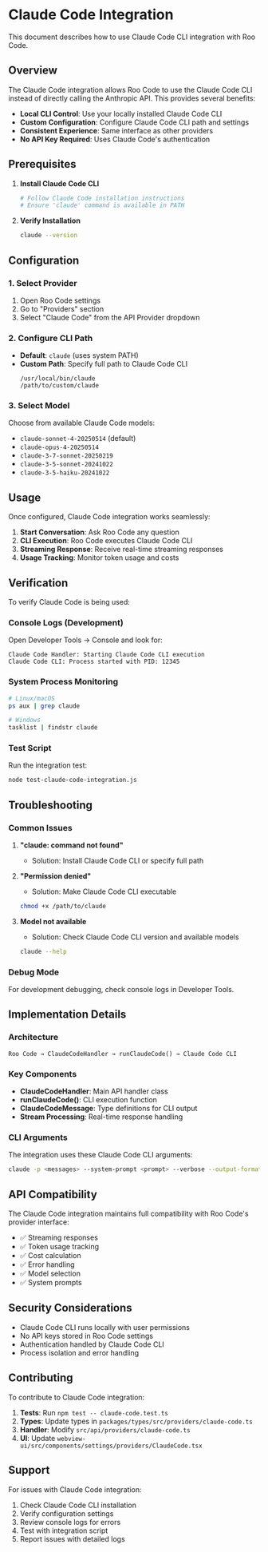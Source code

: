 # Claude Code Integration

This document describes how to use Claude Code CLI integration with Roo Code.

## Overview

The Claude Code integration allows Roo Code to use the Claude Code CLI instead of directly calling the Anthropic API. This provides several benefits:

- **Local CLI Control**: Use your locally installed Claude Code CLI
- **Custom Configuration**: Configure Claude Code CLI path and settings
- **Consistent Experience**: Same interface as other providers
- **No API Key Required**: Uses Claude Code's authentication

## Prerequisites

1. **Install Claude Code CLI**

    ```bash
    # Follow Claude Code installation instructions
    # Ensure 'claude' command is available in PATH
    ```

2. **Verify Installation**
    ```bash
    claude --version
    ```

## Configuration

### 1. Select Provider

1. Open Roo Code settings
2. Go to "Providers" section
3. Select "Claude Code" from the API Provider dropdown

### 2. Configure CLI Path

- **Default**: `claude` (uses system PATH)
- **Custom Path**: Specify full path to Claude Code CLI
    ```
    /usr/local/bin/claude
    /path/to/custom/claude
    ```

### 3. Select Model

Choose from available Claude Code models:

- `claude-sonnet-4-20250514` (default)
- `claude-opus-4-20250514`
- `claude-3-7-sonnet-20250219`
- `claude-3-5-sonnet-20241022`
- `claude-3-5-haiku-20241022`

## Usage

Once configured, Claude Code integration works seamlessly:

1. **Start Conversation**: Ask Roo Code any question
2. **CLI Execution**: Roo Code executes Claude Code CLI
3. **Streaming Response**: Receive real-time streaming responses
4. **Usage Tracking**: Monitor token usage and costs

## Verification

To verify Claude Code is being used:

### Console Logs (Development)

Open Developer Tools → Console and look for:

```
Claude Code Handler: Starting Claude Code CLI execution
Claude Code CLI: Process started with PID: 12345
```

### System Process Monitoring

```bash
# Linux/macOS
ps aux | grep claude

# Windows
tasklist | findstr claude
```

### Test Script

Run the integration test:

```bash
node test-claude-code-integration.js
```

## Troubleshooting

### Common Issues

1. **"claude: command not found"**

    - Solution: Install Claude Code CLI or specify full path

2. **"Permission denied"**

    - Solution: Make Claude Code CLI executable

    ```bash
    chmod +x /path/to/claude
    ```

3. **Model not available**
    - Solution: Check Claude Code CLI version and available models
    ```bash
    claude --help
    ```

### Debug Mode

For development debugging, check console logs in Developer Tools.

## Implementation Details

### Architecture

```
Roo Code → ClaudeCodeHandler → runClaudeCode() → Claude Code CLI
```

### Key Components

- **ClaudeCodeHandler**: Main API handler class
- **runClaudeCode()**: CLI execution function
- **ClaudeCodeMessage**: Type definitions for CLI output
- **Stream Processing**: Real-time response handling

### CLI Arguments

The integration uses these Claude Code CLI arguments:

```bash
claude -p <messages> --system-prompt <prompt> --verbose --output-format stream-json --max-turns 1 --model <model>
```

## API Compatibility

The Claude Code integration maintains full compatibility with Roo Code's provider interface:

- ✅ Streaming responses
- ✅ Token usage tracking
- ✅ Cost calculation
- ✅ Error handling
- ✅ Model selection
- ✅ System prompts

## Security Considerations

- Claude Code CLI runs locally with user permissions
- No API keys stored in Roo Code settings
- Authentication handled by Claude Code CLI
- Process isolation and error handling

## Contributing

To contribute to Claude Code integration:

1. **Tests**: Run `npm test -- claude-code.test.ts`
2. **Types**: Update types in `packages/types/src/providers/claude-code.ts`
3. **Handler**: Modify `src/api/providers/claude-code.ts`
4. **UI**: Update `webview-ui/src/components/settings/providers/ClaudeCode.tsx`

## Support

For issues with Claude Code integration:

1. Check Claude Code CLI installation
2. Verify configuration settings
3. Review console logs for errors
4. Test with integration script
5. Report issues with detailed logs

